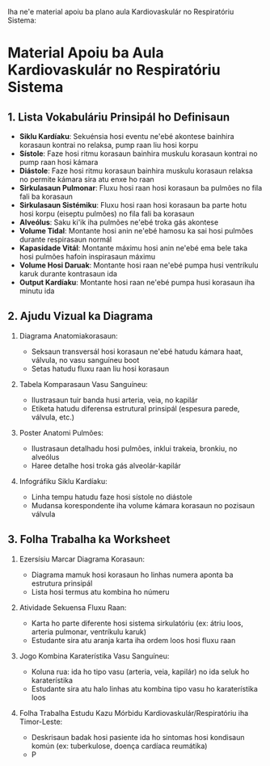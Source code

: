 Iha ne'e material apoiu ba plano aula Kardiovaskulár no Respiratóriu Sistema:
# Material Apoiu ba Aula Kardiovaskulár no Respiratóriu Sistema
## 1. Lista Vokabuláriu Prinsipál ho Definisaun
- **Siklu Kardíaku**: Sekuénsia hosi eventu ne'ebé akontese bainhira korasaun kontrai no relaksa, pump raan liu hosi korpu
- **Sístole**: Faze hosi ritmu korasaun bainhira muskulu korasaun kontrai no pump raan hosi kámara
- **Diástole**: Faze hosi ritmu korasaun bainhira muskulu korasaun relaksa no permite kámara sira atu enxe ho raan
- **Sirkulasaun Pulmonar**: Fluxu hosi raan hosi korasaun ba pulmões no fila fali ba korasaun
- **Sirkulasaun Sistémiku**: Fluxu hosi raan hosi korasaun ba parte hotu hosi korpu (eiseptu pulmões) no fila fali ba korasaun
- **Alveólus**: Saku ki'ik iha pulmões ne'ebé troka gás akontese
- **Volume Tidal**: Montante hosi anin ne'ebé hamosu ka sai hosi pulmões durante respirasaun normál
- **Kapasidade Vitál**: Montante máximu hosi anin ne'ebé ema bele taka hosi pulmões hafoin inspirasaun máximu
- **Volume Hosi Daruak**: Montante hosi raan ne'ebé pumpa husi ventríkulu karuk durante kontrasaun ida
- **Output Kardíaku**: Montante hosi raan ne'ebé pumpa husi korasaun iha minutu ida

## 2. Ajudu Vizual ka Diagrama
1. Diagrama Anatomiakorasaun:
   - Seksaun transversál hosi korasaun ne'ebé hatudu kámara haat, válvula, no vasu sanguíneu boot
   - Setas hatudu fluxu raan liu hosi korasaun

2. Tabela Komparasaun Vasu Sanguíneu:
   - Ilustrasaun tuir banda husi arteria, veia, no kapilár
   - Etiketa hatudu diferensa estrutural prinsipál (espesura parede, válvula, etc.)

3. Poster Anatomi Pulmões:
   - Ilustrasaun detalhadu hosi pulmões, inklui trakeia, bronkiu, no alveólus
   - Haree detalhe hosi troka gás alveolár-kapilár

4. Infográfiku Siklu Kardíaku:
   - Linha tempu hatudu faze hosi sístole no diástole
   - Mudansa korespondente iha volume kámara korasaun no pozisaun válvula

## 3. Folha Trabalha ka Worksheet
1. Ezersísiu Marcar Diagrama Korasaun:
   - Diagrama mamuk hosi korasaun ho linhas numera aponta ba estrutura prinsipál
   - Lista hosi termus atu kombina ho númeru

2. Atividade Sekuensa Fluxu Raan:
   - Karta ho parte diferente hosi sistema sirkulatóriu (ex: átriu loos, arteria pulmonar, ventríkulu karuk)
   - Estudante sira atu aranja karta iha ordem loos hosi fluxu raan

3. Jogo Kombina Karaterístika Vasu Sanguíneu:
   - Koluna rua: ida ho tipo vasu (arteria, veia, kapilár) no ida seluk ho karaterístika
   - Estudante sira atu halo linhas atu kombina tipo vasu ho karaterístika loos

4. Folha Trabalha Estudu Kazu Mórbidu Kardiovaskulár/Respiratóriu iha Timor-Leste:
   - Deskrisaun badak hosi pasiente ida ho sintomas hosi kondisaun komún (ex: tuberkulose, doença cardíaca reumátika)
   - P
